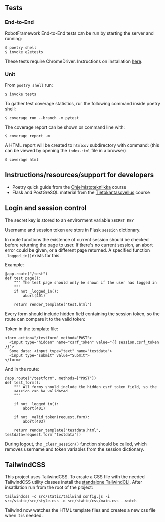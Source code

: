 ## Tests
### End-to-End
RobotFramework End-to-End tests can be run by starting the server and running:
```
$ poetry shell
$ invoke e2etests
```
These tests require ChromeDriver. Instructions on installation [here](https://ohjelmistotuotanto-hy.github.io/chromedriver_asennusohjeet/).

### Unit

From `poetry shell` run:
```
$ invoke tests
```
To gather test coverage statistics, run the following command inside poetry shell:
```
$ coverage run --branch -m pytest
```
The coverage report can be shown on command line with:
```
$ coverage report -m
```
A HTML report will be created to `htmlcov` subdirectory with command: (this can be viewed by opening the `index.html` file in a browser)
```
$ coverage html
```

## Instructions/resources/support for developers
- Poetry quick guide from the [Ohjelmistotekniikka](https://ohjelmistotekniikka-hy.github.io/python/viikko2#poetry-ja-riippuvuuksien-hallinta) course
- Flask and PostGreSQL material from the [Tietokantasovellus](https://hy-tsoha.github.io/materiaali/osa-1/#johdatus-web-sovelluksiin) course

## Login and session control

The secret key is stored to an environment variable `SECRET KEY`

Username and session token are store in Flask `session` dictionary.

In route functions the existence of current session should be checked before returning the page to user. If there's no current session, an abort error could be given, or a different page returned. A specified function `_logged_in()`exists for this.

Example:
```
@app.route("/test")
def test_page():
    """ The test page should only be shown if the user has logged in
    """
    if not _logged_in():
        abort(401)
        
    return render_template("test.html")
```

Every form should include hidden field containing the session token, so the route can compare it to the valid token:

Token in the template file:
```
<form action="/testform" method="POST">
  <input type="hidden" name="csrf_token" value="{{ session.csrf_token }}">
  Some data: <input type="text" name="testdata">
  <input type="submit" value="Submit">
</form>
```

And in the route:
```
@app.route("/testform", methods=["POST"])
def test_form():
    """ All forms should include the hidden csrf_token field, so the
    session can be validated
    """

    if not _logged_in():
        abort(401)

    if not _valid_token(request.form):
        abort(403)

    return render_template("testdata.html", testdata=request.form["testdata"])
```

During logout, the `_clear_session()` function should be called, which removes username and token variables from the session dictionary.

## TailwindCSS
This project uses TailwindCSS. To create a CSS file with the needed TailwindCSS utility classes install the [standalone TailwindCLI](https://tailwindcss.com/blog/standalone-cli). After insatllation run from the root of the project:
````
tailwindcss -c src/static/tailwind.config.js -i src/static/src/style.css -o src/static/css/main.css --watch
````
Tailwind now watches the HTML template files and creates a new css file when it is needed.